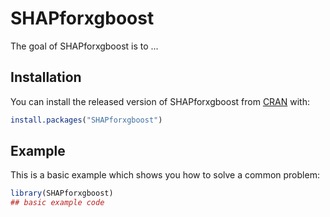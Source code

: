 # SHAPforxgboost

<!-- badges: start -->
<!-- badges: end -->

The goal of SHAPforxgboost is to ...

## Installation

You can install the released version of SHAPforxgboost from [CRAN](https://CRAN.R-project.org) with:

``` r
install.packages("SHAPforxgboost")
```

## Example

This is a basic example which shows you how to solve a common problem:

``` r
library(SHAPforxgboost)
## basic example code
```

